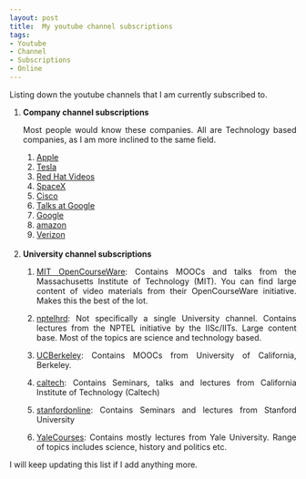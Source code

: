 ```yaml
---
layout: post
title:  My youtube channel subscriptions
tags:
- Youtube
- Channel
- Subscriptions
- Online
---
```


<p align="justify">Listing down the youtube channels that I am currently subscribed to.</p>

<ol>
<li><b>Company channel subscriptions</b></li>
<p align="justify">Most people would know these companies. All are Technology based companies, as I am more inclined to the same field.</p>
<ol>
<li><a href="https://www.youtube.com/user/Apple/" target="_blank">Apple</a></li>
<li><a href="https://www.youtube.com/user/TeslaMotors/" target="_blank">Tesla</a></li>
<li><a href="https://www.youtube.com/user/RedHatVideos/" target="_blank">Red Hat Videos</a></li>
<li><a href="https://www.youtube.com/user/spacexchannel/" target="_blank">SpaceX</a></li>
<li><a href="https://www.youtube.com/user/Cisco/" target="_blank">Cisco</a></li>
<li><a href="https://www.youtube.com/user/AtGoogleTalks/" target="_blank">Talks at Google</a></li>
<li><a href="https://www.youtube.com/user/Google/" target="_blank">Google</a></li>
<li><a href="https://www.youtube.com/user/amazon" target="_blank">amazon</a></li>
<li><a href="https://www.youtube.com/user/verizon" target="_blank">Verizon</a></li>
</ol>
<br>
<li><b>University channel subscriptions</b></li>
<ol>
<li><p align="justify"><a href="https://www.youtube.com/user/MIT/" target="_blank">MIT OpenCourseWare</a>: Contains MOOCs and talks from the Massachusetts Institute of Technology (MIT). You can find large content of video materials from their OpenCourseWare initiative. Makes this the best of the lot.</p></li>
<li><p align="justify"><a href="https://www.youtube.com/user/nptelhrd/" target="_blank">nptelhrd</a>: Not specifically a single University channel. Contains lectures from the NPTEL initiative by the IISc/IITs. Large content base. Most of the topics are science and technology based.</p></li>
<li><p align="justify"><a href="https://www.youtube.com/user/UCBerkeley/" target="_blank">UCBerkeley</a>: Contains MOOCs from University of California, Berkeley.</p></li>
<li><p align="justify"><a href="https://www.youtube.com/user/caltech/" target="_blank">caltech</a>: Contains Seminars, talks and lectures from California Institute of Technology (Caltech)</p></li>
<li><p align="justify"><a href="https://www.youtube.com/user/stanfordonline/" target="_blank">stanfordonline</a>: Contains Seminars and lectures from Stanford University</p></li>
<li><p align="justify"><a href="https://www.youtube.com/user/YaleCourses/" target="_blank">YaleCourses</a>: Contains mostly lectures from Yale University. Range of topics includes science, history and politics etc.</p></li>

</ol>
</ol>
<p align="justify">I will keep updating this list if I add anything more.</p>
